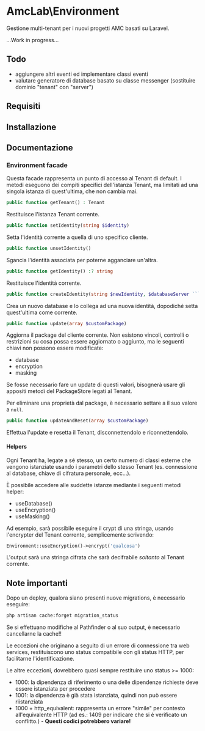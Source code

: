 # AmcLab\Environment

Gestione multi-tenant per i nuovi progetti AMC basati su Laravel.

...Work in progress...

## Todo

- aggiungere altri eventi ed implementare classi eventi
- valutare generatore di database basato su classe messenger (sostituire dominio "tenant" con "server")

## Requisiti

## Installazione

## Documentazione


### Environment facade

Questa facade rappresenta un punto di accesso al Tenant di default.
I metodi eseguono dei compiti specifici dell'istanza Tenant, ma limitati ad una singola istanza di quest'ultima, che non cambia mai.

```php
public function getTenant() : Tenant
```
Restituisce l'istanza Tenant corrente.

```php
public function setIdentity(string $identity)
```
Setta l'identità corrente a quella di uno specifico cliente.

```php
public function unsetIdentity()
```
Sgancia l'identità associata per poterne agganciare un'altra.

```php
public function getIdentity() :? string
```
Restituisce l'identità corrente.

```php
public function createIdentity(string $newIdentity, $databaseServer ```= [])
```

Crea un nuovo database e lo collega ad una nuova identità, dopodiché setta quest'ultima come corrente.

```php
public function update(array $customPackage)
```
Aggiorna il package del cliente corrente.
Non esistono vincoli, controlli o restrizioni su cosa possa essere aggiornato o aggiunto, ma le seguenti chiavi non possono essere modificate:

- database
- encryption
- masking

Se fosse necessario fare un update di questi valori, bisognerà usare gli appositi metodi del PackageStore legati al Tenant.

Per eliminare una proprietà dal package, è necessario settare a il suo valore a ```null```.

```php
public function updateAndReset(array $customPackage)
```
Effettua l'update e resetta il Tenant, disconnettendolo e riconnettendolo.

#### Helpers

Ogni Tenant ha, legate a sé stesso, un certo numero di classi esterne che vengono istanziate usando i parametri dello stesso Tenant (es. connessione al database, chiave di cifratura personale, ecc...).

È possibile accedere alle suddette istanze mediante i seguenti metodi helper:

- useDatabase()
- useEncryption()
- useMasking()

Ad esempio, sarà possibile eseguire il crypt di una stringa, usando l'encrypter del Tenant corrente, semplicemente scrivendo:

```php
Environment::useEncryption()->encrypt('qualcosa')
```

L'output sarà una stringa cifrata che sarà decifrabile _soltanto_ al Tenant corrente.


## Note importanti

Dopo un deploy, qualora siano presenti nuove migrations, è necessario eseguire:

```bash
php artisan cache:forget migration_status
```

Se si effettuano modifiche al Pathfinder o al suo output, è necessario cancellarne la cache!!

Le eccezioni che originano a seguito di un errore di connessione tra web services, restituiscono uno status compatibile con gli status HTTP, per facilitarne l'identificazione.

Le altre eccezioni, dovrebbero quasi sempre restituire uno status >= 1000:

- 1000: la dipendenza di riferimento o una delle dipendenze richieste deve essere istanziata per procedere
- 1001: la dipendenza è già stata istanziata, quindi non può essere riistanziata
- 1000 + http_equivalent: rappresenta un errore "simile" per contesto all'equivalente HTTP (ad es.: 1409 per indicare che si è verificato un conflitto.) - **Questi codici potrebbero variare!**






